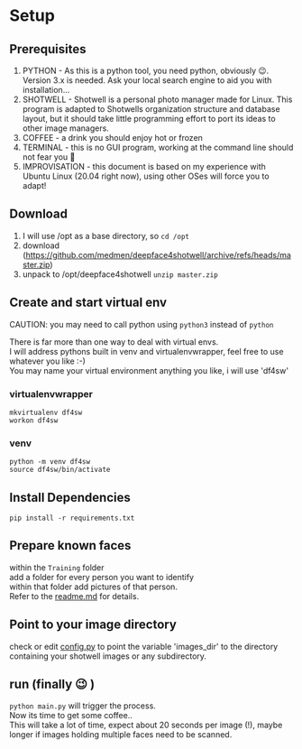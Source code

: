 # Setup
## Prerequisites

1. PYTHON - As this is a python tool, you need python, obviously :wink:. Version 3.x is needed. Ask your local search engine to aid you with installation...
2. SHOTWELL - Shotwell is a personal photo manager made for Linux. This program is adapted to Shotwells organization structure and database layout, 
but it should take little programming effort to port its ideas to other image managers.
3. COFFEE - a drink you should enjoy hot or frozen
4. TERMINAL - this is no GUI program, working at the command line should not fear you :nauseated_face:
5. IMPROVISATION - this document is based on my experience with Ubuntu Linux (20.04 right now), using other OSes will force you to 
adapt!

## Download
1. I will use /opt as a base directory, so `cd /opt`
2. download (https://github.com/medmen/deepface4shotwell/archive/refs/heads/master.zip)
3. unpack to /opt/deepface4shotwell `unzip master.zip`

## Create and start virtual env
CAUTION: you may need to call python using `python3` instead of `python` 

There is far more than one way to deal with virtual envs.  
I will address pythons built in venv and virtualenvwrapper, feel free to use whatever you like :-)  
You may name your virtual environment anything you like, i will use 'df4sw' 

### virtualenvwrapper

`mkvirtualenv df4sw`  
`workon df4sw`

### venv

`python -m venv df4sw`  
`source df4sw/bin/activate`

## Install Dependencies

`pip install -r requirements.txt` 

## Prepare known faces

within the `Training` folder  
add a folder for every person you want to identify  
within that folder add pictures of that person.  
Refer to the 
[readme.md](Training/readme.md)
 for details. 

## Point to your image directory

check or edit [config.py](config.py) to point the variable 'images_dir' to the directory 
containing your shotwell images or any subdirectory.   

## run (finally :wink: )

`python main.py` will trigger the process.  
Now its time to get some coffee..  
This will take a lot of time, expect about 20 seconds per image (!), maybe longer if images holding multiple faces need to be scanned.
